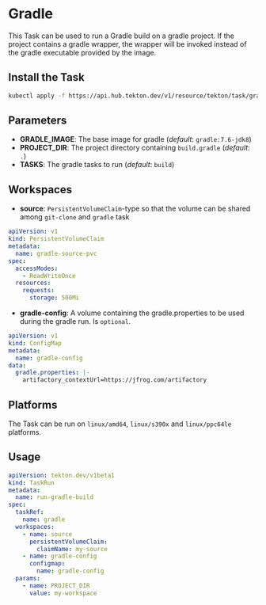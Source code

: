 # Gradle

This Task can be used to run a Gradle build on a gradle project.
If the project contains a gradle wrapper, the wrapper will be invoked instead of the gradle executable provided by the image.

## Install the Task

```bash
kubectl apply -f https://api.hub.tekton.dev/v1/resource/tekton/task/gradle/0.4/raw
```

## Parameters

- **GRADLE_IMAGE**: The base image for gradle (_default_: `gradle:7.6-jdk8`)
- **PROJECT_DIR**: The project directory containing `build.gradle` (_default_: `.`)
- **TASKS**: The gradle tasks to run (_default_: `build`)

## Workspaces

- **source**: `PersistentVolumeClaim`-type so that the volume can be shared among `git-clone` and `gradle` task

```yaml
apiVersion: v1
kind: PersistentVolumeClaim
metadata:
  name: gradle-source-pvc
spec:
  accessModes:
    - ReadWriteOnce
  resources:
    requests:
      storage: 500Mi
```

- **gradle-config**: A volume containing the gradle.properties to be used during the gradle run. Is `optional`.

```yaml
apiVersion: v1
kind: ConfigMap
metadata:
  name: gradle-config
data:
  gradle.properties: |-
    artifactory_contextUrl=https://jfrog.com/artifactory
```
## Platforms

The Task can be run on `linux/amd64`, `linux/s390x` and `linux/ppc64le` platforms.

## Usage

```yaml
apiVersion: tekton.dev/v1beta1
kind: TaskRun
metadata:
  name: run-gradle-build
spec:
  taskRef:
    name: gradle
  workspaces:
    - name: source
      persistentVolumeClaim:
        claimName: my-source
    - name: gradle-config
      configmap:
        name: gradle-config        
  params:
    - name: PROJECT_DIR
      value: my-workspace
```

